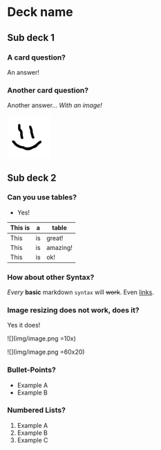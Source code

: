 # Deck name

## Sub deck 1

### A card question?

An answer!

### Another card question?

Another answer... _With an image!_

![](img/image.png)

## Sub deck 2

### Can you use tables?

- Yes!

| This is | a  | table    |
|---------|----|----------|
| This    | is | great!   |
| This    | is | amazing! |
| This    | is | ok!      |

### How about other Syntax?

_Every_ **basic** markdown `syntax` will ~~work~~. Even [links](https://github.com/nx10/md2anki).

### Image resizing does not work, does it?

Yes it does!

![](img/image.png =10x)

![](img/image.png =60x20)

### Bullet-Points?
- Example A
- Example B

### Numbered Lists?
1) Example A
2) Example B
3) Example C

